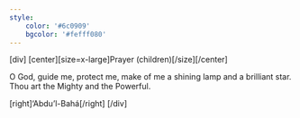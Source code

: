 ```yaml
---
style:
    color: '#6c0909'
    bgcolor: '#fefff080'
---
```

[div]
[center][size=x-large]Prayer (children)[/size][/center]

O God, guide me, protect me, make of me a shining lamp and a brilliant star. Thou art the Mighty and the Powerful.

[right]‘Abdu’l-Bahá[/right]
[/div]
